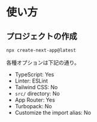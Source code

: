# 使い方

## プロジェクトの作成

```bash
npx create-next-app@latest
```

各種オプションは下記の通り。

- TypeScript: Yes
- Linter: ESLint
- Tailwind CSS: No
- `src/` directory: No
- App Router: Yes
- Turbopack: No
- Customize the import alias: No
